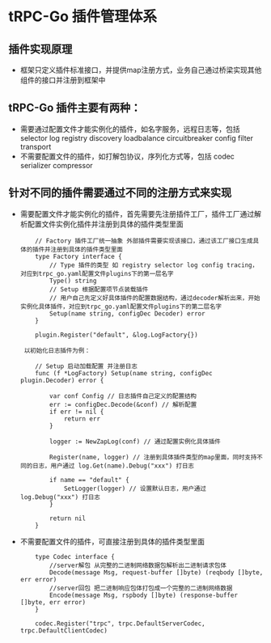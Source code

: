# tRPC-Go 插件管理体系

## 插件实现原理
- 框架只定义插件标准接口，并提供map注册方式，业务自己通过桥梁实现其他组件的接口并注册到框架中

## tRPC-Go 插件主要有两种：
- 需要通过配置文件才能实例化的插件，如名字服务，远程日志等，包括 selector log registry discovery loadbalance circuitbreaker config filter transport
- 不需要配置文件的插件，如打解包协议，序列化方式等，包括 codec serializer compressor

## 针对不同的插件需要通过不同的注册方式来实现
- 需要配置文件才能实例化的插件，首先需要先注册插件工厂，插件工厂通过解析配置文件实例化插件并注册到具体的插件类型里面
    ```golang
        // Factory 插件工厂统一抽象 外部插件需要实现该接口，通过该工厂接口生成具体的插件并注册到具体的插件类型里面
        type Factory interface {
        	// Type 插件的类型 如 registry selector log config tracing，对应到trpc_go.yaml配置文件plugins下的第一层名字
        	Type() string
        	// Setup 根据配置项节点装载插件
        	// 用户自己先定义好具体插件的配置数据结构，通过decoder解析出来，开始实例化具体插件，对应到trpc_go.yaml配置文件plugins下的第二层名字
        	Setup(name string, configDec Decoder) error
        }
    ```
    ```golang
        plugin.Register("default", &log.LogFactory{})
    ```

       以初始化日志插件为例：
    ```golang
        // Setup 启动加载配置 并注册日志
        func (f *LogFactory) Setup(name string, configDec plugin.Decoder) error {
        
        	var conf Config // 日志插件自己定义的配置结构
        	err := configDec.Decode(&conf) // 解析配置
        	if err != nil {
        		return err
        	}
        
        	logger := NewZapLog(conf) // 通过配置实例化具体插件
        
        	Register(name, logger) // 注册到具体插件类型的map里面，同时支持不同的日志，用户通过 log.Get(name).Debug("xxx") 打日志
        
        	if name == "default" {
        		SetLogger(logger) // 设置默认日志，用户通过 log.Debug("xxx") 打日志
        	}
        
        	return nil
        }
    ```
- 不需要配置文件的插件，可直接注册到具体的插件类型里面
    ```golang
        type Codec interface {
            //server解包 从完整的二进制网络数据包解析出二进制请求包体
            Decode(message Msg, request-buffer []byte) (reqbody []byte, err error)
            //server回包 把二进制响应包体打包成一个完整的二进制网络数据
            Encode(message Msg, rspbody []byte) (response-buffer []byte, err error)
        }
    ```
    ```golang
        codec.Register("trpc", trpc.DefaultServerCodec, trpc.DefaultClientCodec)
    ```